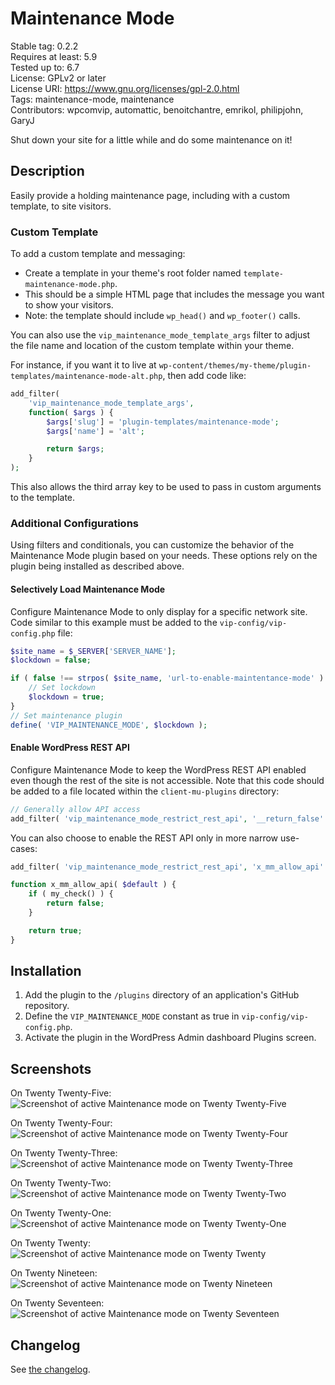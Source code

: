 # Maintenance Mode

Stable tag: 0.2.2  
Requires at least: 5.9  
Tested up to: 6.7  
License: GPLv2 or later  
License URI: https://www.gnu.org/licenses/gpl-2.0.html  
Tags: maintenance-mode, maintenance  
Contributors: wpcomvip, automattic, benoitchantre, emrikol, philipjohn, GaryJ  

Shut down your site for a little while and do some maintenance on it!

## Description

Easily provide a holding maintenance page, including with a custom template, to site visitors. 

### Custom Template

To add a custom template and messaging:

 - Create a template in your theme's root folder named `template-maintenance-mode.php`.
 - This should be a simple HTML page that includes the message you want to show your visitors.
 - Note: the template should include `wp_head()` and `wp_footer()` calls.

You can also use the `vip_maintenance_mode_template_args` filter to adjust the file name and location of the custom template within your theme. 

For instance, if you want it to live at `wp-content/themes/my-theme/plugin-templates/maintenance-mode-alt.php`, then add code like:

~~~php
add_filter(
	'vip_maintenance_mode_template_args',
	function( $args ) {
		$args['slug'] = 'plugin-templates/maintenance-mode';
		$args['name'] = 'alt';

		return $args;
	}
);
~~~

This also allows the third array key to be used to pass in custom arguments to the template.

### Additional Configurations

Using filters and conditionals, you can customize the behavior of the Maintenance Mode plugin based on your needs. These options rely on the plugin being installed as described above.

#### Selectively Load Maintenance Mode
Configure Maintenance Mode to only display for a specific network site. Code similar to this example must be added to the `vip-config/vip-config.php` file:

~~~php
$site_name = $_SERVER['SERVER_NAME'];
$lockdown = false;

if ( false !== strpos( $site_name, 'url-to-enable-maintentance-mode' ) ) {
	// Set lockdown
	$lockdown = true;
}
// Set maintenance plugin
define( 'VIP_MAINTENANCE_MODE', $lockdown );
~~~

#### Enable WordPress REST API
Configure Maintenance Mode to keep the WordPress REST API enabled even though the rest of the site is not accessible. Note that this code should be added to a file located within the `client-mu-plugins` directory:

~~~php
// Generally allow API access
add_filter( 'vip_maintenance_mode_restrict_rest_api', '__return_false' );
~~~

You can also choose to enable the REST API only in more narrow use-cases:

~~~php
add_filter( 'vip_maintenance_mode_restrict_rest_api', 'x_mm_allow_api' );

function x_mm_allow_api( $default ) {
	if ( my_check() ) { 
		return false;
	}

	return true;
}
~~~

## Installation

1. Add the plugin to the `/plugins` directory of an application's GitHub repository.
2. Define the `VIP_MAINTENANCE_MODE` constant as true in `vip-config/vip-config.php`.
3. Activate the plugin in the WordPress Admin dashboard Plugins screen.

## Screenshots

On Twenty Twenty-Five:  
![Screenshot of active Maintenance mode on Twenty Twenty-Five](.wordpress-org/screenshot-8.png)

On Twenty Twenty-Four:  
![Screenshot of active Maintenance mode on Twenty Twenty-Four](.wordpress-org/screenshot-7.png)

On Twenty Twenty-Three:  
![Screenshot of active Maintenance mode on Twenty Twenty-Three](.wordpress-org/screenshot-6.png)

On Twenty Twenty-Two:  
![Screenshot of active Maintenance mode on Twenty Twenty-Two](.wordpress-org/screenshot-5.png)

On Twenty Twenty-One:  
![Screenshot of active Maintenance mode on Twenty Twenty-One](.wordpress-org/screenshot-4.png)

On Twenty Twenty:  
![Screenshot of active Maintenance mode on Twenty Twenty](.wordpress-org/screenshot-3.png)

On Twenty Nineteen:  
![Screenshot of active Maintenance mode on Twenty Nineteen](.wordpress-org/screenshot-2.png)

On Twenty Seventeen:  
![Screenshot of active Maintenance mode on Twenty Seventeen](.wordpress-org/screenshot-1.png)

## Changelog

See [the changelog](CHANGELOG.md).
